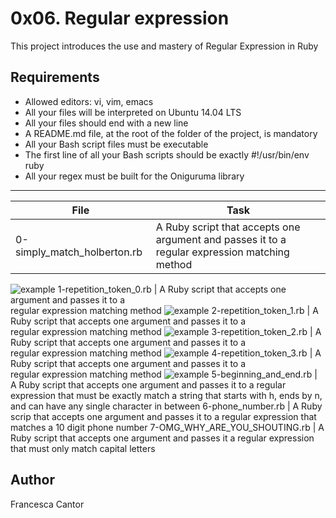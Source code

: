 # 0x06. Regular expression
This project introduces the use and mastery of Regular Expression in Ruby

## Requirements
- Allowed editors: vi, vim, emacs
- All your files will be interpreted on Ubuntu 14.04 LTS
- All your files should end with a new line
- A README.md file, at the root of the folder of the project, is mandatory
- All your Bash script files must be executable
- The first line of all your Bash scripts should be exactly #!/usr/bin/env ruby
- All your regex must be built for the Oniguruma library

---
File | Task
---|---
0-simply_match_holberton.rb | A Ruby script that accepts one argument and passes it to a regular expression matching method
![example](https://s3.amazonaws.com/intranet-projects-files/holbertonschool-sysadmin_devops/78/just-match-Holberton.png)
1-repetition_token_0.rb | A Ruby script that accepts one argument and passes it to a \
regular expression matching method
![example](https://s3.amazonaws.com/intranet-projects-files/holbertonschool-sysadmin_devops/78/repetition-token-0.png)
2-repetition_token_1.rb | A Ruby script that accepts one argument and passes it to a \
regular expression matching method
![example](https://s3.amazonaws.com/intranet-projects-files/holbertonschool-sysadmin_devops/78/repetition-token-1.png)
3-repetition_token_2.rb | A Ruby script that accepts one argument and passes it to a \
regular expression matching method
![example](https://s3.amazonaws.com/intranet-projects-files/holbertonschool-sysadmin_devops/78/repetition-token-2.png)
4-repetition_token_3.rb | A Ruby script that accepts one argument and passes it to a \
regular expression matching method
![example](https://s3.amazonaws.com/intranet-projects-files/holbertonschool-sysadmin_devops/78/repetition-token-3.png)
5-beginning_and_end.rb | A Ruby script that accepts one argument and passes it to a regular expression that must be exactly match a string that starts with h, ends by n, and can have any single character in between
6-phone_number.rb | A Ruby scrip that accepts one argument and passes it to a regular expression that matches a 10 digit phone number
7-OMG_WHY_ARE_YOU_SHOUTING.rb | A Ruby script that accepts one argument and passes it a regular expression that must only match capital letters

## Author
Francesca Cantor